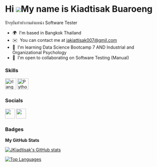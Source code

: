 Hi ![](https://user-images.githubusercontent.com/18350557/176309783-0785949b-9127-417c-8b55-ab5a4333674e.gif)My name is Kiadtisak Buaroeng
==========================================================================================================================================

ปัจจุบันทำทำงานตำแหน่ง Software Tester

* 🌍  I'm based in Bangkok Thailand
* ✉️  You can contact me at [jakiattisak007@gmil.com](mailto:jakiattisak007@gmil.com)
* 🧠  I'm learning Data Science Bootcamp 7 AND Industrial and Organizational Psychology
* 🤝  I'm open to collaborating on Software Testing (Manual)

### Skills


<p align="left">
<a href="https://www.r-project.org/" target="_blank" rel="noreferrer"><img src="https://raw.githubusercontent.com/danielcranney/readme-generator/main/public/icons/skills/rlang-colored.svg" width="36" height="36" alt="rlang" /></a>
<a href="https://www.python.org/" target="_blank" rel="noreferrer"><img src="https://raw.githubusercontent.com/danielcranney/readme-generator/main/public/icons/skills/python-colored.svg" width="36" height="36" alt="Python" /></a>
</p>


### Socials

<p align="left"> <a href="https://www.github.com/JKiadtisak" target="_blank" rel="noreferrer"><img src="https://raw.githubusercontent.com/danielcranney/readme-generator/main/public/icons/socials/github.svg" width="32" height="32" /></a> <a href="https://www.linkedin.com/in/KIADTISAK BUAROENG" target="_blank" rel="noreferrer"><img src="https://raw.githubusercontent.com/danielcranney/readme-generator/main/public/icons/socials/linkedin.svg" width="32" height="32" /></a></p>

### Badges

<b>My GitHub Stats</b>

<a href="http://www.github.com/JKiadtisak"><img src="https://github-readme-stats.vercel.app/api?username=JKiadtisak&show_icons=true&hide=&count_private=true&title_color=0891b2&text_color=ffffff&icon_color=0891b2&bg_color=1c1917&hide_border=true&show_icons=true" alt="JKiadtisak's GitHub stats" /></a>

<a href="https://github.com/JKiadtisak" align="left"><img src="https://github-readme-stats.vercel.app/api/top-langs/?username=JKiadtisak&langs_count=10&title_color=0891b2&text_color=ffffff&icon_color=0891b2&bg_color=1c1917&hide_border=true&locale=en&custom_title=Top%20%Languages" alt="Top Languages" /></a>
